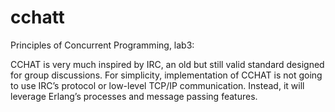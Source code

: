 # cchatt
Principles of Concurrent Programming, lab3: 

CCHAT is very much inspired by IRC, an old but still valid standard designed for group discussions. For simplicity, implementation of CCHAT is not going to use IRC’s protocol or low-level TCP/IP communication. Instead, it will leverage Erlang’s processes and message passing features.
